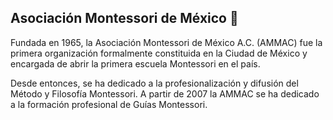 ## Asociación Montessori de México 👋

Fundada en 1965, la Asociación Montessori de México A.C. (AMMAC) fue la primera organización formalmente constituida en la Ciudad de México y encargada de
abrir la primera escuela Montessori en el país.

Desde entonces, se ha dedicado a la profesionalización y difusión del Método y Filosofía Montessori. A partir de 2007 la AMMAC se ha dedicado a la formación profesional de Guías Montessori.
